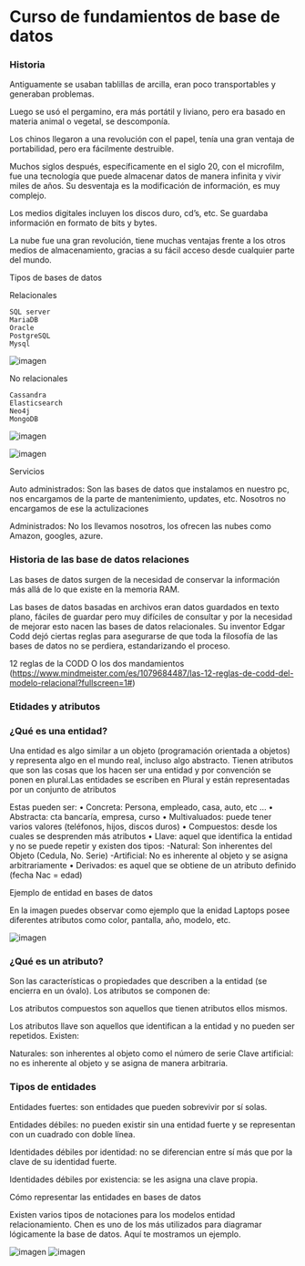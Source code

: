 # Curso de fundamientos de base de datos 

### Historia

Antiguamente se usaban tablillas de arcilla, eran poco transportables y generaban problemas.

Luego se usó el pergamino, era más portátil y liviano, pero era basado en materia animal o vegetal, se descomponía.
    
Los chinos llegaron a una revolución con el papel, tenía una gran ventaja de portabilidad, pero era fácilmente destruible.
    
Muchos siglos después, específicamente en el siglo 20, con el microfilm, fue una tecnología que puede almacenar datos de manera infinita y vivir miles de años. Su desventaja es la modificación de información, es muy complejo.
    
Los medios digitales incluyen los discos duro, cd’s, etc. Se guardaba información en formato de bits y bytes.
    
La nube fue una gran revolución, tiene muchas ventajas frente a los otros medios de almacenamiento, gracias a su fácil acceso desde cualquier parte del mundo.


Tipos de bases de datos

Relacionales

    SQL server
    MariaDB
    Oracle
    PostgreSQL
    Mysql
    
![imagen](https://user-images.githubusercontent.com/83564327/191741202-7cde56f0-ed68-43ff-bee3-a4b787bcdcb2.png)
    

No relacionales

    Cassandra
    Elasticsearch
    Neo4j
    MongoDB
    
![imagen](https://user-images.githubusercontent.com/83564327/191741253-f3cdbce9-0b9b-4685-90cf-118459a1ac28.png)
    
![imagen](https://user-images.githubusercontent.com/83564327/191741297-f9de9bc6-abaa-4cef-9ae3-f79395be5d1b.png)

Servicios

Auto administrados: Son las bases de datos que instalamos en nuestro pc, nos encargamos de la parte de mantenimiento, updates, etc. Nosotros no encargamos de ese la actulizaciones 

Administrados: No los llevamos nosotros, los ofrecen las nubes como Amazon, googles, azure.

### Historia de las base de datos relaciones 

Las bases de datos surgen de la necesidad de conservar la información más allá de lo que existe en la memoria RAM.

Las bases de datos basadas en archivos eran datos guardados en texto plano, fáciles de guardar pero muy difíciles de consultar y por la necesidad de mejorar esto nacen las bases de datos relacionales. Su inventor Edgar Codd dejó ciertas reglas para asegurarse de que toda la filosofía de las bases de datos no se perdiera, estandarizando el proceso.

12 reglas de la CODD O los dos mandamientos (https://www.mindmeister.com/es/1079684487/las-12-reglas-de-codd-del-modelo-relacional?fullscreen=1#) 

### Etidades y atributos 

### ¿Qué es una entidad?

Una entidad es algo similar a un objeto (programación orientada a objetos) y representa algo en el mundo real, incluso algo abstracto. Tienen atributos que son las cosas que los hacen ser una entidad y por convención se ponen en plural.Las entidades se escriben en Plural y están representadas por un conjunto de atributos

Estas pueden ser:
• Concreta: Persona, empleado, casa, auto, etc …
• Abstracta: cta bancaría, empresa, curso
• Multivaluados: puede tener varios valores (teléfonos, hijos, discos duros)
• Compuestos: desde los cuales se desprenden más atributos
• Llave: aquel que identifica la entidad y no se puede repetir y existen dos tipos:
-Natural: Son inherentes del Objeto (Cedula, No. Serie)
-Artificial: No es inherente al objeto y se asigna arbitrariamente
• Derivados: es aquel que se obtiene de un atributo definido (fecha Nac = edad)

Ejemplo de entidad en bases de datos

En la imagen puedes observar como ejemplo que la enidad Laptops posee diferentes atributos como color, pantalla, año, modelo, etc.

![imagen](https://user-images.githubusercontent.com/83564327/192128813-780b6a0d-b30f-47c3-a9d7-f8500264c028.png)

### ¿Qué es un atributo?

Son las características o propiedades que describen a la entidad (se encierra en un óvalo). Los atributos se componen de:

Los atributos compuestos son aquellos que tienen atributos ellos mismos.

Los atributos llave son aquellos que identifican a la entidad y no pueden ser repetidos. Existen:

Naturales: son inherentes al objeto como el número de serie
Clave artificial: no es inherente al objeto y se asigna de manera arbitraria.

### Tipos de entidades

Entidades fuertes: son entidades que pueden sobrevivir por sí solas.

Entidades débiles: no pueden existir sin una entidad fuerte y se representan con un cuadrado con doble línea.

Identidades débiles por identidad: no se diferencian entre sí más que por la clave de su identidad fuerte.

Identidades débiles por existencia: se les asigna una clave propia.

Cómo representar las entidades en bases de datos

Existen varios tipos de notaciones para los modelos entidad relacionamiento. Chen es uno de los más utilizados para diagramar lógicamente la base de datos. Aquí te mostramos un ejemplo.

![imagen](https://user-images.githubusercontent.com/83564327/192128838-5b72ecdb-f0bf-4252-a72d-21e4368a040b.png)
![imagen](https://user-images.githubusercontent.com/83564327/192128930-c0e4c61e-b0b4-40de-8b4f-76eec0d19551.png)


### 
